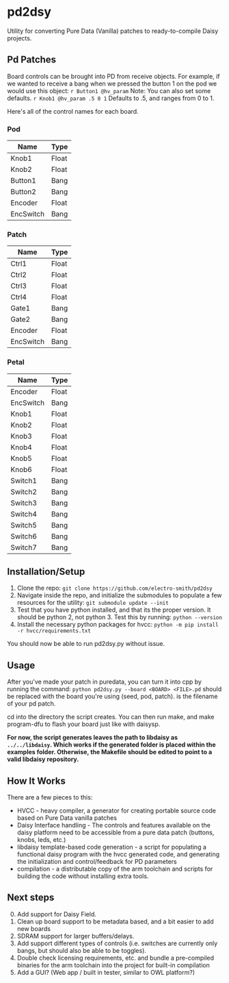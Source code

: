 # pd2dsy

Utility for converting Pure Data (Vanilla) patches to ready-to-compile Daisy projects.

## Pd Patches
Board controls can be brought into PD from receive objects.
For example, if we wanted to receive a bang when we pressed the button 1 on the pod we would use this object:
```r Button1 @hv_param```
Note: You can also set some defaults. ```r Knob1 @hv_param .5 0 1``` Defaults to .5, and ranges from 0 to 1.

Here's all of the control names for each board.

### Pod

| Name | Type |
| --- | --- |
| Knob1 | Float |
| Knob2 | Float |
| Button1 | Bang |
| Button2 | Bang |
| Encoder | Float |
| EncSwitch | Bang | 

### Patch

| Name | Type |
| --- | --- |
| Ctrl1 | Float |
| Ctrl2 | Float |
| Ctrl3 | Float |
| Ctrl4 | Float |
| Gate1 | Bang |
| Gate2 | Bang |
| Encoder | Float |
| EncSwitch | Bang | 

### Petal

| Name | Type |
| ---- | ---- |
| Encoder | Float |
| EncSwitch | Bang |
| Knob1 | Float |
| Knob2 | Float |
| Knob3 | Float |
| Knob4 | Float |
| Knob5 | Float |
| Knob6 | Float |
| Switch1 | Bang |
| Switch2 | Bang |
| Switch3 | Bang |
| Switch4 | Bang |
| Switch5 | Bang |
| Switch6 | Bang |
| Switch7 | Bang |

## Installation/Setup

1. Clone the repo: `git clone https://github.com/electro-smith/pd2dsy`
2. Navigate inside the repo, and initialize the submodules to populate a few resources for the utility: `git submodule update --init`
3. Test that you have python installed, and that its the proper version. It should be python 2, not python 3. Test this by running: `python --version`
4. Install the necessary python packages for hvcc: `python -m pip install -r hvcc/requirements.txt`

You should now be able to run pd2dsy.py without issue.

## Usage

After you've made your patch in puredata, you can turn it into cpp by running the command:
```python pd2dsy.py --board <BOARD> <FILE>.pd```
<BOARD> should be replaced with the board you're using (seed, pod, patch).
<FILE> is the filename of your pd patch.

cd into the directory the script creates. You can then run make, and make program-dfu to flash your board just like with daisysp.

**For now, the script generates leaves the path to libdaisy as `../../libdaisy`. Which works if the generated folder is placed within the examples folder.
Otherwise, the Makefile should be edited to point to a valid libdaisy repository.**

## How It Works

There are a few pieces to this:

* HVCC - heavy compiler, a generator for creating portable source code based on Pure Data vanilla patches
* Daisy Interface handling - The controls and features available on the daisy platform need to be accessible from a pure data patch (buttons, knobs, leds, etc.)
* libdaisy template-based code generation - a script for populating a functional daisy program with the hvcc generated code, and generating the initialization and control/feedback for PD parameters
* compilation - a distributable copy of the arm toolchain and scripts for building the code without installing extra tools.

## Next steps

0. Add support for Daisy Field.
1. Clean up board support to be metadata based, and a bit easier to add new boards
2. SDRAM support for larger buffers/delays.
3. Add support different types of controls (i.e. switches are currently only bangs, but should also be able to be toggles). 
4. Double check licensing requirements, etc. and bundle a pre-compiled binaries for the arm toolchain into the project for built-in compilation
5. Add a GUI? (Web app / built in tester, similar to OWL platform?)
